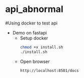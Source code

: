 # api_abnormal
#Using docker to test api
- Demo on fastapi
   + Setup docker
        ```bash
        chmod +x install.sh
        ./install.sh
   + Open browser
        ```bash
        http://localhost:8501/docs
